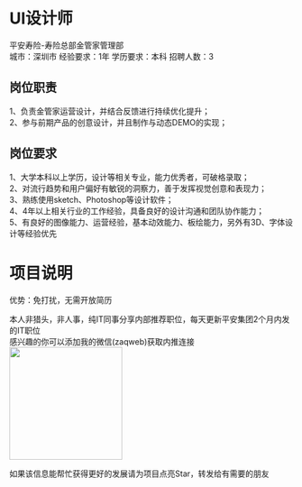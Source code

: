 # UI设计师
平安寿险-寿险总部金管家管理部  
城市：深圳市 经验要求：1年 学历要求：本科  招聘人数：3

## 岗位职责
1、负责金管家运营设计，并结合反馈进行持续优化提升；   
2、参与前期产品的创意设计，并且制作与动态DEMO的实现；

## 岗位要求
1、大学本科以上学历，设计等相关专业，能力优秀者，可破格录取；   
2、对流行趋势和用户偏好有敏锐的洞察力，善于发挥视觉创意和表现力；   
3、熟练使用sketch、Photoshop等设计软件；   
4、4年以上相关行业的工作经验，具备良好的设计沟通和团队协作能力；   
5、有良好的图像能力、运营经验，基本动效能力、板绘能力，另外有3D、字体设计等经验优先

# 项目说明

优势：免打扰，无需开放简历

本人非猎头，非人事，纯IT同事分享内部推荐职位，每天更新平安集团2个月内发的IT职位  
感兴趣的你可以添加我的微信(zaqweb)获取内推连接  
<img src="https://github.com/zaqweb/PA-IT-JOBS/blob/master/WechatICode.jpeg"  height="200" width="200">

如果该信息能帮忙获得更好的发展请为项目点亮Star，转发给有需要的朋友




